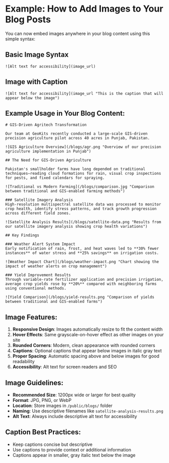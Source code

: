 # Example: How to Add Images to Your Blog Posts

You can now embed images anywhere in your blog content using this simple syntax:

## Basic Image Syntax
```
![Alt text for accessibility](image_url)
```

## Image with Caption
```
![Alt text for accessibility](image_url "This is the caption that will appear below the image")
```

## Example Usage in Your Blog Content:

```
# GIS-Driven Agritech Transformation

Our team at GeoKits recently conducted a large-scale GIS-driven precision agriculture pilot across 40 acres in Punjab, Pakistan.

![GIS Agriculture Overview](/blogs/agr.png "Overview of our precision agriculture implementation in Punjab")

## The Need for GIS-Driven Agriculture

Pakistan's smallholder farms have long depended on traditional techniques—reading cloud formations for rain, visual crop inspections for pests, and fixed calendars for spraying.

![Traditional vs Modern Farming](/blogs/comparison.jpg "Comparison between traditional and GIS-enabled farming methods")

### Satellite Imagery Analysis
High-resolution multispectral satellite data was processed to monitor crop health, identify stress patterns, and track growth progression across different field zones.

![Satellite Analysis Results](/blogs/satellite-data.png "Results from our satellite imagery analysis showing crop health variations")

## Key Findings

### Weather Alert System Impact
Early notification of rain, frost, and heat waves led to **30% fewer instances** of water stress and **25% savings** on irrigation costs.

![Weather Impact Chart](/blogs/weather-impact.png "Chart showing the impact of weather alerts on crop management")

### Yield Improvement Results
Through variable-rate fertilizer application and precision irrigation, average crop yields rose by **20%** compared with neighboring farms using conventional methods.

![Yield Comparison](/blogs/yield-results.png "Comparison of yields between traditional and GIS-enabled farms")
```

## Image Features:

1. **Responsive Design**: Images automatically resize to fit the content width
2. **Hover Effects**: Same grayscale-on-hover effect as other images on your site
3. **Rounded Corners**: Modern, clean appearance with rounded corners
4. **Captions**: Optional captions that appear below images in italic gray text
5. **Proper Spacing**: Automatic spacing above and below images for good readability
6. **Accessibility**: Alt text for screen readers and SEO

## Image Guidelines:

- **Recommended Size**: 1200px wide or larger for best quality
- **Format**: JPG, PNG, or WebP
- **Location**: Store images in `/public/blogs/` folder
- **Naming**: Use descriptive filenames like `satellite-analysis-results.png`
- **Alt Text**: Always include descriptive alt text for accessibility

## Caption Best Practices:

- Keep captions concise but descriptive
- Use captions to provide context or additional information
- Captions appear in smaller, gray italic text below the image
